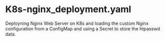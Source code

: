 # K8s-nginx_deployment.yaml
Deployning Nginx Web Server on K8s and loading the custom Nginx configuration from a ConfigMap  and using a Secret to store the htpasswd data.
